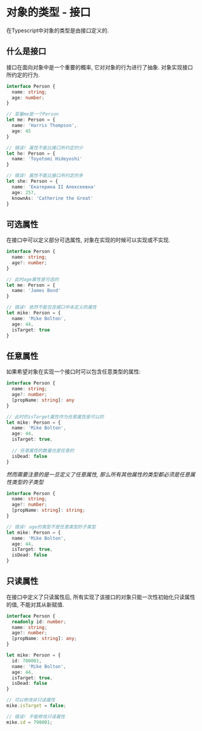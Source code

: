 # 对象的类型 - 接口

在Typescript中对象的类型是由接口定义的.

## 什么是接口

接口在面向对象中是一个重要的概率, 它对对象的行为进行了抽象. 对象实现接口所约定的行为.

```ts
interface Person {
  name: string;
  age: number;
}

// 变量me是一个Person
let me: Person = {
  name: 'Harris Thompson',
  age: 45
}

// 错误! 属性不能比接口所约定的少
let he: Person = {
  name: 'Toyotomi Hideyoshi'
}

// 错误! 属性不能比接口所约定的多
let she: Person = {
  name: 'Екатерина II Алексеевна'
  age: 257,
  knownAs: 'Catherine the Great'
}
```

## 可选属性

在接口中可以定义部分可选属性, 对象在实现的时候可以实现或不实现.

```ts
interface Person {
  name: string;
  age?: number;
}

// 此时age属性是可选的
let me: Person = {
  name: 'James Bond'
}

// 错误! 依然不能包含接口中未定义的属性
let mike: Person = {
  name: 'Mike Bolton',
  age: 44,
  isTarget: true
}
```

## 任意属性

如果希望对象在实现一个接口时可以包含任意类型的属性:

```ts
interface Person {
  name: string;
  age?: number;
  [propName: string]: any
}

// 此时的isTarget属性作为任意属性是可以的
let mike: Person = {
  name: 'Mike Bolton',
  age: 44,
  isTarget: true,
  
  // 任意属性的数量也是任意的
  isDead: false
}
```

*然而需要注意的是一旦定义了任意属性, 那么所有其他属性的类型都必须是任意属性类型的子类型*

```ts
interface Person {
  name: string;
  age?: number;
  [propName: string]: string;
}

// 错误! age的类型不是任意类型的子类型
let mike: Person = {
  name: 'Mike Bolton',
  age: 44,
  isTarget: true,
  isDead: false
}
```

## 只读属性

在接口中定义了只读属性后, 所有实现了该接口的对象只能一次性初始化只读属性的值, 不能对其从新赋值.

```ts
interface Person {
  readonly id: number;
  name: string;
  age?: number;
  [propName: string]: any;
}

let mike: Person = {
  id: 780001,
  name: 'Mike Bolton',
  age: 44,
  isTarget: true,
  isDead: false
}

// 可以修改非只读属性
mike.isTarget = false;

// 错误! 不能修改只读属性
mike.id = 790001;
```

